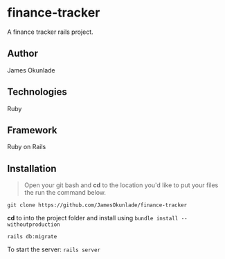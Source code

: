 # finance-tracker
A finance tracker rails project.

## Author
James Okunlade

## Technologies
Ruby

## Framework
Ruby on Rails

## Installation
> Open your git bash and **cd** to the location you'd like to put your files the run the command below.

`git clone https://github.com/JamesOkunlade/finance-tracker`

**cd** to into the project folder and install using `bundle install --withoutproduction`

`rails db:migrate`

To start the server: `rails server`
